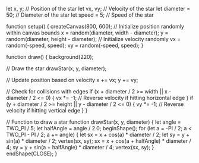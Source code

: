 let x, y; // Position of the star
let vx, vy; // Velocity of the star
let diameter = 50; // Diameter of the star
let speed = 5; // Speed of the star

function setup() {
  createCanvas(800, 600);
  // Initialize position randomly within canvas bounds
  x = random(diameter, width - diameter);
  y = random(diameter, height - diameter);
  // Initialize velocity randomly
  vx = random(-speed, speed);
  vy = random(-speed, speed);
}

function draw() {
  background(220);
  
  // Draw the star
  drawStar(x, y, diameter);
  
  // Update position based on velocity
  x += vx;
  y += vy;
  
  // Check for collisions with edges
  if (x + diameter / 2 >= width || x - diameter / 2 <= 0) {
    vx *= -1; // Reverse velocity if hitting horizontal edge
  }
  if (y + diameter / 2 >= height || y - diameter / 2 <= 0) {
    vy *= -1; // Reverse velocity if hitting vertical edge
  }
}

// Function to draw a star
function drawStar(x, y, diameter) {
  let angle = TWO_PI / 5;
  let halfAngle = angle / 2.0;
  beginShape();
  for (let a = -PI / 2; a < TWO_PI - PI / 2; a += angle) {
    let sx = x + cos(a) * diameter / 2;
    let sy = y + sin(a) * diameter / 2;
    vertex(sx, sy);
    sx = x + cos(a + halfAngle) * diameter / 4;
    sy = y + sin(a + halfAngle) * diameter / 4;
    vertex(sx, sy);
  }
  endShape(CLOSE);
}
